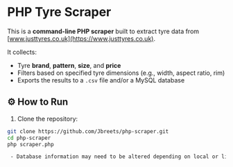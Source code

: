 # PHP Tyre Scraper

This is a **command-line PHP scraper** built to extract tyre data from [www.justtyres.co.uk](https://www.justtyres.co.uk).

It collects:
- Tyre **brand**, **pattern**, **size**, and **price**
- Filters based on specified tyre dimensions (e.g., width, aspect ratio, rim)
- Exports the results to a `.csv` file and/or a MySQL database

## ⚙️ How to Run

1. Clone the repository:

```bash
git clone https://github.com/Jbreets/php-scraper.git
cd php-scraper
php scraper.php

 - Database information may need to be altered depending on local or live db as well as db user information